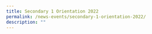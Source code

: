 ```yaml
---
title: Secondary 1 Orientation 2022
permalink: /news-events/secondary-1-orientation-2022/
description: ""
---
```

